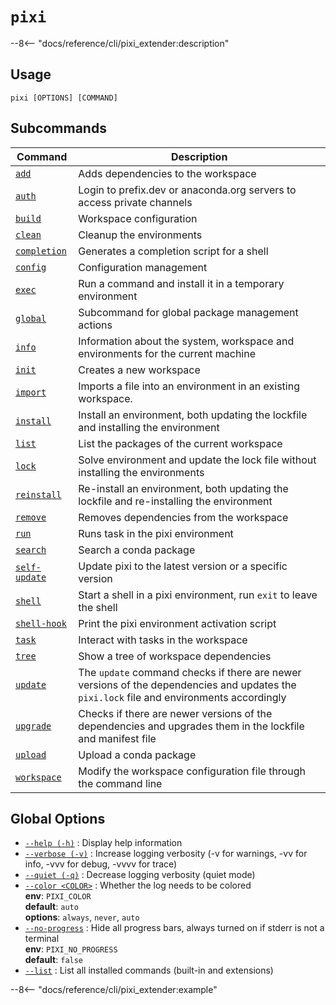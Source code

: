 <!--- This file is autogenerated. Do not edit manually! -->
# <code>pixi</code>

--8<-- "docs/reference/cli/pixi_extender:description"

## Usage
```
pixi [OPTIONS] [COMMAND]
```

## Subcommands
| Command | Description |
|---------|-------------|
| [`add`](pixi/add.md) | Adds dependencies to the workspace |
| [`auth`](pixi/auth.md) | Login to prefix.dev or anaconda.org servers to access private channels |
| [`build`](pixi/build.md) | Workspace configuration |
| [`clean`](pixi/clean.md) | Cleanup the environments |
| [`completion`](pixi/completion.md) | Generates a completion script for a shell |
| [`config`](pixi/config.md) | Configuration management |
| [`exec`](pixi/exec.md) | Run a command and install it in a temporary environment |
| [`global`](pixi/global.md) | Subcommand for global package management actions |
| [`info`](pixi/info.md) | Information about the system, workspace and environments for the current machine |
| [`init`](pixi/init.md) | Creates a new workspace |
| [`import`](pixi/import.md) | Imports a file into an environment in an existing workspace. |
| [`install`](pixi/install.md) | Install an environment, both updating the lockfile and installing the environment |
| [`list`](pixi/list.md) | List the packages of the current workspace |
| [`lock`](pixi/lock.md) | Solve environment and update the lock file without installing the environments |
| [`reinstall`](pixi/reinstall.md) | Re-install an environment, both updating the lockfile and re-installing the environment |
| [`remove`](pixi/remove.md) | Removes dependencies from the workspace |
| [`run`](pixi/run.md) | Runs task in the pixi environment |
| [`search`](pixi/search.md) | Search a conda package |
| [`self-update`](pixi/self-update.md) | Update pixi to the latest version or a specific version |
| [`shell`](pixi/shell.md) | Start a shell in a pixi environment, run `exit` to leave the shell |
| [`shell-hook`](pixi/shell-hook.md) | Print the pixi environment activation script |
| [`task`](pixi/task.md) | Interact with tasks in the workspace |
| [`tree`](pixi/tree.md) | Show a tree of workspace dependencies |
| [`update`](pixi/update.md) | The `update` command checks if there are newer versions of the dependencies and updates the `pixi.lock` file and environments accordingly |
| [`upgrade`](pixi/upgrade.md) | Checks if there are newer versions of the dependencies and upgrades them in the lockfile and manifest file |
| [`upload`](pixi/upload.md) | Upload a conda package |
| [`workspace`](pixi/workspace.md) | Modify the workspace configuration file through the command line |


## Global Options
- <a id="arg---help" href="#arg---help">`--help (-h)`</a>
:  Display help information
- <a id="arg---verbose" href="#arg---verbose">`--verbose (-v)`</a>
:  Increase logging verbosity (-v for warnings, -vv for info, -vvv for debug, -vvvv for trace)
- <a id="arg---quiet" href="#arg---quiet">`--quiet (-q)`</a>
:  Decrease logging verbosity (quiet mode)
- <a id="arg---color" href="#arg---color">`--color <COLOR>`</a>
:  Whether the log needs to be colored
<br>**env**: `PIXI_COLOR`
<br>**default**: `auto`
<br>**options**: `always`, `never`, `auto`
- <a id="arg---no-progress" href="#arg---no-progress">`--no-progress`</a>
:  Hide all progress bars, always turned on if stderr is not a terminal
<br>**env**: `PIXI_NO_PROGRESS`
<br>**default**: `false`
- <a id="arg---list" href="#arg---list">`--list`</a>
:  List all installed commands (built-in and extensions)

--8<-- "docs/reference/cli/pixi_extender:example"
